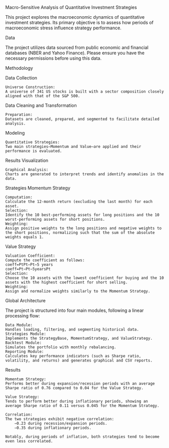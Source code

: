 Macro-Sensitive Analysis of Quantitative Investment Strategies

This project explores the macroeconomic dynamics of quantitative investment strategies. Its primary objective is to assess how periods of macroeconomic stress influence strategy performance.

Data

The project utilizes data sourced from public economic and financial databases (NBER and Yahoo Finance). Please ensure you have the necessary permissions before using this data.

Methodology

Data Collection

    Universe Construction:
    A universe of 341 US stocks is built with a sector composition closely aligned with that of the S&P 500.

Data Cleaning and Transformation

    Preparation:
    Datasets are cleaned, prepared, and segmented to facilitate detailed analysis.

Modeling

    Quantitative Strategies:
    Two main strategies—Momentum and Value—are applied and their performance is evaluated.

Results Visualization

    Graphical Analysis:
    Charts are generated to interpret trends and identify anomalies in the data.

Strategies
Momentum Strategy

    Computation:
    Calculate the 12-month return (excluding the last month) for each asset.
    Selection:
    Identify the 10 best-performing assets for long positions and the 10 worst-performing assets for short positions.
    Weighting:
    Assign positive weights to the long positions and negative weights to the short positions, normalizing such that the sum of the absolute weights equals 1.

Value Strategy

    Valuation Coefficient:
    Compute the coefficient as follows:
    coeff=PtPt−Pt−5 years
    coeff=Pt​−Pt−5years​Pt​​
    Selection:
    Choose the 10 assets with the lowest coefficient for buying and the 10 assets with the highest coefficient for short selling.
    Weighting:
    Assign and normalize weights similarly to the Momentum Strategy.

Global Architecture

The project is structured into four main modules, following a linear processing flow:

    Data Module:
    Handles loading, filtering, and segmenting historical data.
    Strategies Module:
    Implements the StrategyBase, MomentumStrategy, and ValueStrategy.
    Backtest Module:
    Simulates the portfolio with monthly rebalancing.
    Reporting Module:
    Calculates key performance indicators (such as Sharpe ratio, volatility, and returns) and generates graphical and CSV reports.

Results

    Momentum Strategy:
    Performs better during expansion/recession periods with an average Sharpe ratio of 0.76 compared to 0.04 for the Value Strategy.

    Value Strategy:
    Tends to perform better during inflationary periods, showing an average Sharpe ratio of 0.11 versus 0.045 for the Momentum Strategy.

    Correlation:
    The two strategies exhibit negative correlation:
        −0.23 during recession/expansion periods.
        −0.35 during inflationary periods.

    Notably, during periods of inflation, both strategies tend to become even less correlated.
